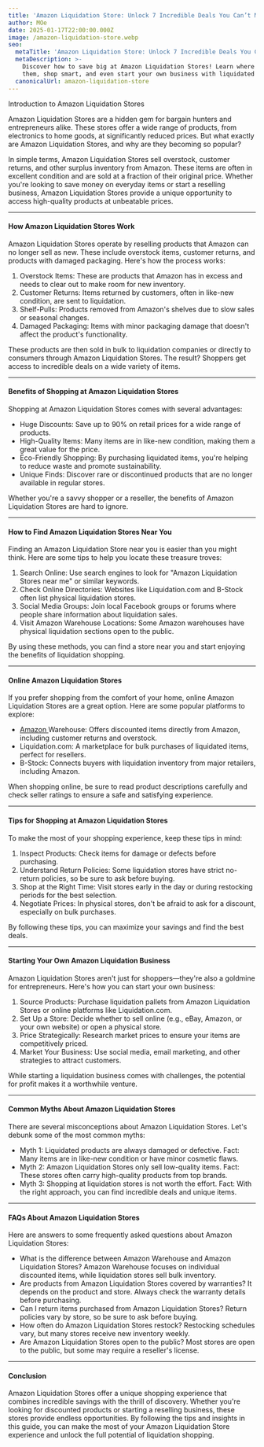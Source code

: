 ```yaml
---
title: 'Amazon Liquidation Store: Unlock 7 Incredible Deals You Can’t Miss Today!'
author: MOe
date: 2025-01-17T22:00:00.000Z
image: /amazon-liquidation-store.webp
seo:
  metaTitle: 'Amazon Liquidation Store: Unlock 7 Incredible Deals You Can’t Miss Today!'
  metaDescription: >-
    Discover how to save big at Amazon Liquidation Stores! Learn where to find
    them, shop smart, and even start your own business with liquidated products.
  canonicalUrl: amazon-liquidation-store
---
```


Introduction to Amazon Liquidation Stores

Amazon Liquidation Stores are a hidden gem for bargain hunters and entrepreneurs alike. These stores offer a wide range of products, from electronics to home goods, at significantly reduced prices. But what exactly are Amazon Liquidation Stores, and why are they becoming so popular?

In simple terms, Amazon Liquidation Stores sell overstock, customer returns, and other surplus inventory from Amazon. These items are often in excellent condition and are sold at a fraction of their original price. Whether you're looking to save money on everyday items or start a reselling business, Amazon Liquidation Stores provide a unique opportunity to access high-quality products at unbeatable prices.

***

#### How Amazon Liquidation Stores Work

Amazon Liquidation Stores operate by reselling products that Amazon can no longer sell as new. These include overstock items, customer returns, and products with damaged packaging. Here's how the process works:

1. Overstock Items: These are products that Amazon has in excess and needs to clear out to make room for new inventory.
2. Customer Returns: Items returned by customers, often in like-new condition, are sent to liquidation.
3. Shelf-Pulls: Products removed from Amazon's shelves due to slow sales or seasonal changes.
4. Damaged Packaging: Items with minor packaging damage that doesn't affect the product's functionality.

These products are then sold in bulk to liquidation companies or directly to consumers through Amazon Liquidation Stores. The result? Shoppers get access to incredible deals on a wide variety of items.

***

#### Benefits of Shopping at Amazon Liquidation Stores

Shopping at Amazon Liquidation Stores comes with several advantages:

* Huge Discounts: Save up to 90% on retail prices for a wide range of products.
* High-Quality Items: Many items are in like-new condition, making them a great value for the price.
* Eco-Friendly Shopping: By purchasing liquidated items, you're helping to reduce waste and promote sustainability.
* Unique Finds: Discover rare or discontinued products that are no longer available in regular stores.

Whether you're a savvy shopper or a reseller, the benefits of Amazon Liquidation Stores are hard to ignore.

***

#### How to Find Amazon Liquidation Stores Near You

Finding an Amazon Liquidation Store near you is easier than you might think. Here are some tips to help you locate these treasure troves:

1. Search Online: Use search engines to look for "Amazon Liquidation Stores near me" or similar keywords.
2. Check Online Directories: Websites like Liquidation.com and B-Stock often list physical liquidation stores.
3. Social Media Groups: Join local Facebook groups or forums where people share information about liquidation sales.
4. Visit Amazon Warehouse Locations: Some Amazon warehouses have physical liquidation sections open to the public.

By using these methods, you can find a store near you and start enjoying the benefits of liquidation shopping.

***

#### Online Amazon Liquidation Stores

If you prefer shopping from the comfort of your home, online Amazon Liquidation Stores are a great option. Here are some popular platforms to explore:

* [Amazon ](/amazon-bin-store-near-me)Warehouse: Offers discounted items directly from Amazon, including customer returns and overstock.
* Liquidation.com: A marketplace for bulk purchases of liquidated items, perfect for resellers.
* B-Stock: Connects buyers with liquidation inventory from major retailers, including Amazon.

When shopping online, be sure to read product descriptions carefully and check seller ratings to ensure a safe and satisfying experience.

***

#### Tips for Shopping at Amazon Liquidation Stores

To make the most of your shopping experience, keep these tips in mind:

1. Inspect Products: Check items for damage or defects before purchasing.
2. Understand Return Policies: Some liquidation stores have strict no-return policies, so be sure to ask before buying.
3. Shop at the Right Time: Visit stores early in the day or during restocking periods for the best selection.
4. Negotiate Prices: In physical stores, don't be afraid to ask for a discount, especially on bulk purchases.

By following these tips, you can maximize your savings and find the best deals.

***

#### Starting Your Own Amazon Liquidation Business

Amazon Liquidation Stores aren't just for shoppers—they're also a goldmine for entrepreneurs. Here's how you can start your own business:

1. Source Products: Purchase liquidation pallets from Amazon Liquidation Stores or online platforms like Liquidation.com.
2. Set Up a Store: Decide whether to sell online (e.g., eBay, Amazon, or your own website) or open a physical store.
3. Price Strategically: Research market prices to ensure your items are competitively priced.
4. Market Your Business: Use social media, email marketing, and other strategies to attract customers.

While starting a liquidation business comes with challenges, the potential for profit makes it a worthwhile venture.

***

#### Common Myths About Amazon Liquidation Stores

There are several misconceptions about Amazon Liquidation Stores. Let's debunk some of the most common myths:

* Myth 1: Liquidated products are always damaged or defective.
  Fact: Many items are in like-new condition or have minor cosmetic flaws.
* Myth 2: Amazon Liquidation Stores only sell low-quality items.
  Fact: These stores often carry high-quality products from top brands.
* Myth 3: Shopping at liquidation stores is not worth the effort.
  Fact: With the right approach, you can find incredible deals and unique items.

***

#### FAQs About Amazon Liquidation Stores

Here are answers to some frequently asked questions about Amazon Liquidation Stores:

* What is the difference between Amazon Warehouse and Amazon Liquidation Stores?
  Amazon Warehouse focuses on individual discounted items, while liquidation stores sell bulk inventory.
* Are products from Amazon Liquidation Stores covered by warranties?
  It depends on the product and store. Always check the warranty details before purchasing.
* Can I return items purchased from Amazon Liquidation Stores?
  Return policies vary by store, so be sure to ask before buying.
* How often do Amazon Liquidation Stores restock?
  Restocking schedules vary, but many stores receive new inventory weekly.
* Are Amazon Liquidation Stores open to the public?
  Most stores are open to the public, but some may require a reseller's license.

***

#### Conclusion

Amazon Liquidation Stores offer a unique shopping experience that combines incredible savings with the thrill of discovery. Whether you're looking for discounted products or starting a reselling business, these stores provide endless opportunities. By following the tips and insights in this guide, you can make the most of your Amazon Liquidation Store experience and unlock the full potential of liquidation shopping.
